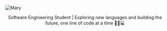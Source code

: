 ![Mary](https://github.com/user-attachments/assets/d9066f17-59bc-4186-9fde-c5390ba904ee)

<p align="center">Software Engineering Student | Exploring new languages ​​and building the future, one line of code at a time 🚀💡💻
